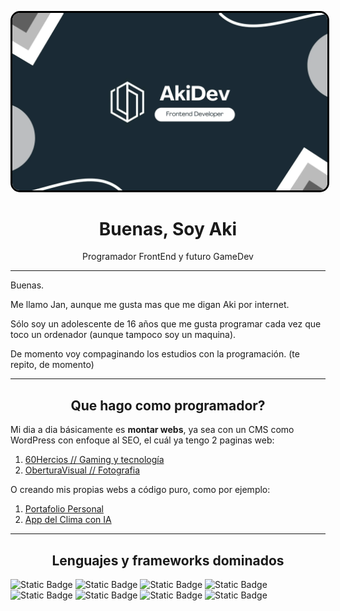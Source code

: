 <img src="./src/AkiDev Banner.webp"
style="border: 3px solid black;
        border-radius: 15px;"/>

<h1 align=center > Buenas, Soy Aki </h1>
<p align=center>Programador FrontEnd y futuro GameDev</p>
<hr>

Buenas.

Me llamo Jan, aunque me gusta mas que me digan Aki por internet.

Sólo soy un adolescente de 16 años que me gusta programar cada vez que toco un ordenador (aunque tampoco soy un maquina).

De momento voy compaginando los estudios con la programación. (te repito, de momento)

<hr>

<h2 align=center style="border-bottom: none;"> Que hago como programador? </h2>

Mi dia a dia básicamente es <strong>montar webs</strong>, ya sea con un CMS como WordPress con enfoque al SEO, el cuál ya tengo 2 paginas web:

1. [60Hercios // Gaming y tecnología](https://60Hercios.com)
2. [OberturaVisual // Fotografia](https://oberturavisual.com)

O creando mis propias webs a código puro, como por ejemplo:

1. [Portafolio Personal](https://electrum10.github.io)
2. [App del Clima con IA](https://app-clima-vanillajs.netlify.app)

<hr>

<h2 align=center style="border-bottom: none;"> Lenguajes y frameworks dominados
</h2>

![Static Badge](https://img.shields.io/badge/HTML-orange?logo=HTML5)
![Static Badge](https://img.shields.io/badge/CSS-blue?logo=CSS3)
![Static Badge](https://img.shields.io/badge/JS-yellow?style=flat&logo=JSS)
![Static Badge](https://img.shields.io/badge/Astro-purple?style=flat&logo=Astro)
![Static Badge](https://img.shields.io/badge/React-darkblue?style=flat&logo=React)
![Static Badge](https://img.shields.io/badge/Python-lightblue?style=flat&logo=PYTHON)
![Static Badge](https://img.shields.io/badge/Arduino-00838b?style=flat&logo=arduino&logoColor=white)
![Static Badge](https://img.shields.io/badge/PHP-%237377AD?style=flat&logo=PHP&logoColor=white)



